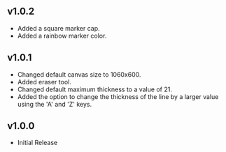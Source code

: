 ## v1.0.2

- Added a square marker cap.
- Added a rainbow marker color.

## v1.0.1

- Changed default canvas size to 1060x600.
- Added eraser tool.
- Changed default maximum thickness to a value of 21.
- Added the option to change the thickness of the line by a larger value using the 'A' and 'Z' keys.

## v1.0.0

- Initial Release

